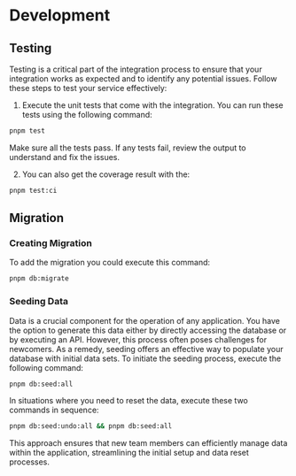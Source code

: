 # Development

## Testing

Testing is a critical part of the integration process to ensure that your integration works as expected and to identify any potential issues. Follow these steps to test your service effectively:

1. Execute the unit tests that come with the integration. You can run these tests using the following command:

```sh
pnpm test
```
Make sure all the tests pass. If any tests fail, review the output to understand and fix the issues.

2. You can also get the coverage result with the:

```sh
pnpm test:ci
```

## Migration

### Creating Migration

To add the migration you could execute this command:

```sh
pnpm db:migrate
```

### Seeding Data

Data is a crucial component for the operation of any application. You have the option to generate this data either by directly accessing the database or by executing an API. However, this process often poses challenges for newcomers. As a remedy, seeding offers an effective way to populate your database with initial data sets. To initiate the seeding process, execute the following command:

```sh
pnpm db:seed:all
```

In situations where you need to reset the data, execute these two commands in sequence:

```sh
pnpm db:seed:undo:all && pnpm db:seed:all
```

This approach ensures that new team members can efficiently manage data within the application, streamlining the initial setup and data reset processes.